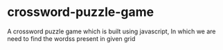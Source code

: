 # crossword-puzzle-game
A crossword puzzle game which is built using javascript, In which we are need to find the wordss present in given grid
